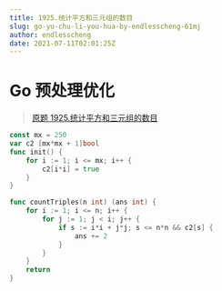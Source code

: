 ```yaml
---
title: 1925.统计平方和三元组的数目
slug: go-yu-chu-li-you-hua-by-endlesscheng-61mj
author: endlesscheng
date: 2021-07-11T02:01:25Z
---
```

# Go 预处理优化
 
> [原题 1925.统计平方和三元组的数目](https://leetcode.cn/problems/count-square-sum-triples)
```go
const mx = 250
var c2 [mx*mx + 1]bool
func init() {
	for i := 1; i <= mx; i++ {
		c2[i*i] = true
	}
}

func countTriples(n int) (ans int) {
	for i := 1; i <= n; i++ {
		for j := 1; j < i; j++ {
			if s := i*i + j*j; s <= n*n && c2[s] {
				ans += 2
			}
		}
	}
	return
}
```
